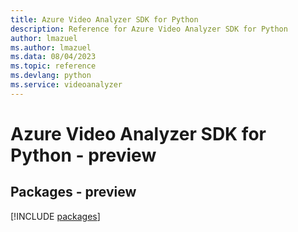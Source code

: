 ```yaml
---
title: Azure Video Analyzer SDK for Python
description: Reference for Azure Video Analyzer SDK for Python
author: lmazuel
ms.author: lmazuel
ms.data: 08/04/2023
ms.topic: reference
ms.devlang: python
ms.service: videoanalyzer
---
```

# Azure Video Analyzer SDK for Python - preview
## Packages - preview
[!INCLUDE [packages](video-analyzer-index.md)]